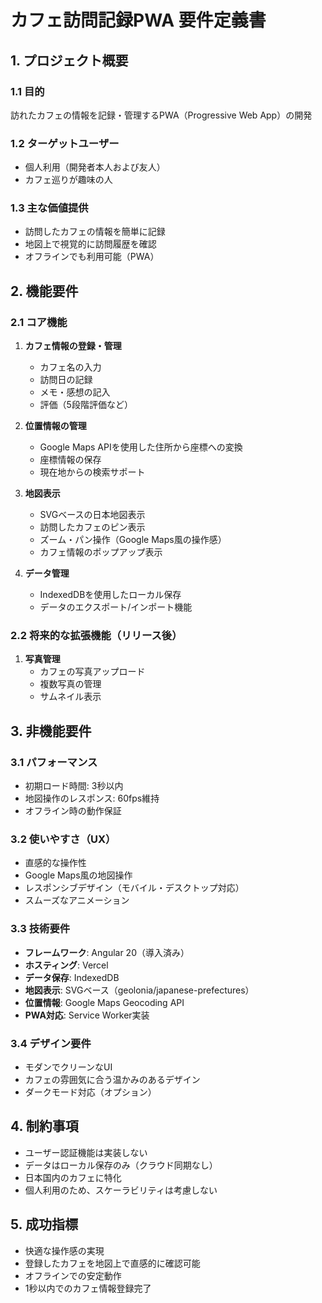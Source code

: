 # カフェ訪問記録PWA 要件定義書

## 1. プロジェクト概要

### 1.1 目的
訪れたカフェの情報を記録・管理するPWA（Progressive Web App）の開発

### 1.2 ターゲットユーザー
- 個人利用（開発者本人および友人）
- カフェ巡りが趣味の人

### 1.3 主な価値提供
- 訪問したカフェの情報を簡単に記録
- 地図上で視覚的に訪問履歴を確認
- オフラインでも利用可能（PWA）

## 2. 機能要件

### 2.1 コア機能
1. **カフェ情報の登録・管理**
   - カフェ名の入力
   - 訪問日の記録
   - メモ・感想の記入
   - 評価（5段階評価など）

2. **位置情報の管理**
   - Google Maps APIを使用した住所から座標への変換
   - 座標情報の保存
   - 現在地からの検索サポート

3. **地図表示**
   - SVGベースの日本地図表示
   - 訪問したカフェのピン表示
   - ズーム・パン操作（Google Maps風の操作感）
   - カフェ情報のポップアップ表示

4. **データ管理**
   - IndexedDBを使用したローカル保存
   - データのエクスポート/インポート機能

### 2.2 将来的な拡張機能（リリース後）
1. **写真管理**
   - カフェの写真アップロード
   - 複数写真の管理
   - サムネイル表示

## 3. 非機能要件

### 3.1 パフォーマンス
- 初期ロード時間: 3秒以内
- 地図操作のレスポンス: 60fps維持
- オフライン時の動作保証

### 3.2 使いやすさ（UX）
- 直感的な操作性
- Google Maps風の地図操作
- レスポンシブデザイン（モバイル・デスクトップ対応）
- スムーズなアニメーション

### 3.3 技術要件
- **フレームワーク**: Angular 20（導入済み）
- **ホスティング**: Vercel
- **データ保存**: IndexedDB
- **地図表示**: SVGベース（geolonia/japanese-prefectures）
- **位置情報**: Google Maps Geocoding API
- **PWA対応**: Service Worker実装

### 3.4 デザイン要件
- モダンでクリーンなUI
- カフェの雰囲気に合う温かみのあるデザイン
- ダークモード対応（オプション）

## 4. 制約事項
- ユーザー認証機能は実装しない
- データはローカル保存のみ（クラウド同期なし）
- 日本国内のカフェに特化
- 個人利用のため、スケーラビリティは考慮しない

## 5. 成功指標
- 快適な操作感の実現
- 登録したカフェを地図上で直感的に確認可能
- オフラインでの安定動作
- 1秒以内でのカフェ情報登録完了